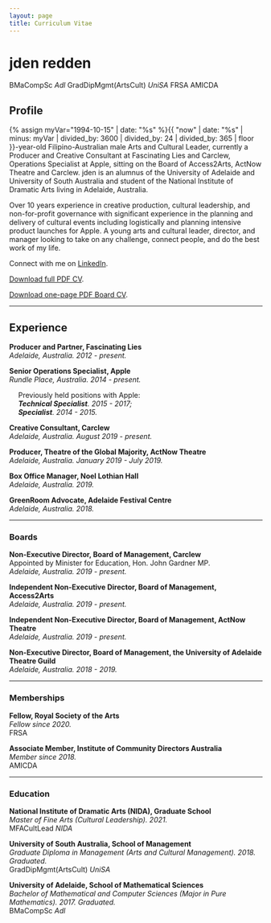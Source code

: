 ```yaml
---
layout: page
title: Curriculum Vitae
---
```


# jden redden 
BMaCompSc *Adl* GradDipMgmt(ArtsCult) *UniSA* FRSA AMICDA


## Profile

{% assign myVar="1994-10-15" | date: "%s" %}{{ "now" | date: "%s" | minus: myVar | divided_by: 3600 | divided_by: 24 | divided_by: 365 | floor }}-year-old Filipino-Australian male Arts and Cultural Leader, currently a Producer and Creative Consultant at Fascinating Lies and Carclew, Operations Specialist at Apple, sitting on the Board of Access2Arts, ActNow Theatre and Carclew. jden is an alumnus of the University of Adelaide and University of South Australia and student of the National Institute of Dramatic Arts living in Adelaide, Australia. 

Over 10 years experience in creative production, cultural leadership, and non-for-profit governance with significant experience in the planning and delivery of cultural events including logistically and planning intensive product launches for Apple. A young arts and cultural leader, director, and manager looking to take on any challenge, connect people, and do the best work of my life.

Connect with me on [LinkedIn](https://www.linkedin.com/in/jdenredden).

[Download full PDF CV](/content/documents/jden-redden-CV.pdf). 

[Download one-page PDF Board CV](/content/documents/jden-redden-board-CV.pdf).

---

## Experience
 
**Producer and Partner, Fascinating Lies**  
*Adelaide, Australia. 2012 - present.*

**Senior Operations Specialist, Apple**  
*Rundle Place, Australia. 2014 - present.*

&emsp; Previously held positions with Apple:  
&emsp; ***Technical Specialist**. 2015 - 2017;*  
&emsp; ***Specialist**. 2014 - 2015.*

**Creative Consultant, Carclew**  
*Adelaide, Australia. August 2019 - present.*

**Producer, Theatre of the Global Majority, ActNow Theatre**  
*Adelaide, Australia. January 2019 - July 2019.*

**Box Office Manager, Noel Lothian Hall**  
*Adelaide, Australia. 2019.*

**GreenRoom Advocate, Adelaide Festival Centre**  
*Adelaide, Australia. 2018.*

---

### Boards	

**Non-Executive Director, Board of Management, Carclew**  
Appointed by Minister for Education, Hon. John Gardner MP.  
*Adelaide, Australia. 2019 - present.*

**Independent Non-Executive Director, Board of Management, Access2Arts**  
*Adelaide, Australia. 2019 - present.*

**Independent Non-Executive Director, Board of Management, ActNow Theatre**  
*Adelaide, Australia. 2019 - present.*

**Non-Executive Director, Board of Management, the University of Adelaide Theatre Guild**  
*Adelaide, Australia. 2018 - 2019.*

---

### Memberships

**Fellow, Royal Society of the Arts**  
*Fellow since 2020.*  
FRSA

**Associate Member, Institute of Community Directors Australia**  
*Member since 2018.*  
AMICDA

---

### Education

**National Institute of Dramatic Arts (NIDA), Graduate School**  
*Master of Fine Arts (Cultural Leadership). 2021.*  
MFACultLead *NIDA*

**University of South Australia, School of Management**  
*Graduate Diploma in Management (Arts and Cultural Management). 2018. Graduated.*  
GradDipMgmt(ArtsCult) *UniSA*

**University of Adelaide, School of Mathematical Sciences**  
*Bachelor of Mathematical and Computer Sciences (Major in Pure Mathematics). 2017. Graduated.*  
BMaCompSc *Adl*
